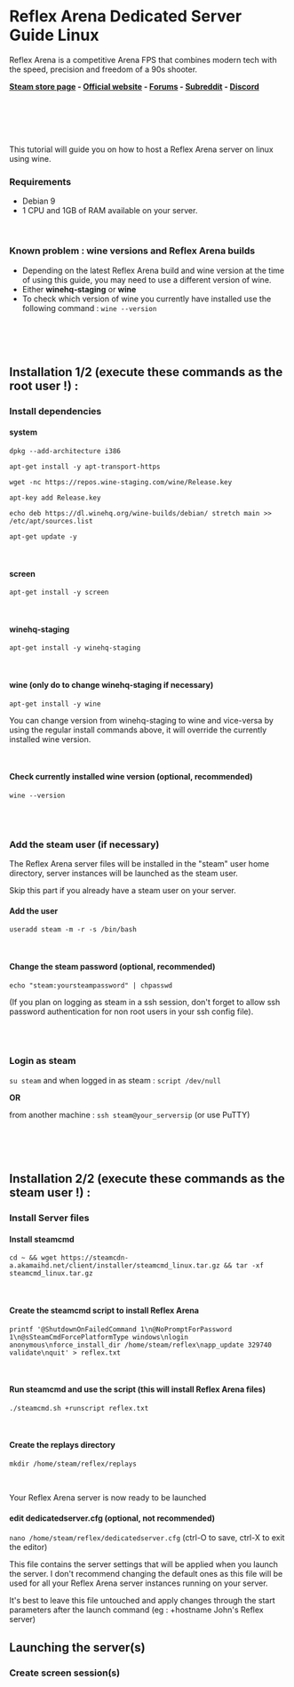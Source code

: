 # Reflex Arena Dedicated Server Guide Linux
Reflex Arena is a competitive Arena FPS that combines modern tech with the speed, precision and freedom of a 90s shooter.

**[Steam store page](http://store.steampowered.com/app/328070/Reflex_Arena/) - 
[Official website](https://www.reflexarena.com/) - 
[Forums](http://forums.reflexarena.com/) - 
[Subreddit](https://www.reddit.com/r/reflex/) - 
[Discord](http://discord.gg/reflex#button3)**

<br />
<br />
<br />
<br />

This tutorial will guide you on how to host a Reflex Arena server on linux using wine.

### Requirements
* Debian 9
* 1 CPU and 1GB of RAM available on your server.

<br />

### Known problem : wine versions and Reflex Arena builds
* Depending on the latest Reflex Arena build and wine version at the time of using this guide, you may need to use a different version of wine.
* Either **winehq-staging** or **wine**
* To check which version of wine you currently have installed use the following command : ```wine --version```

<br />
<br />
<br />

## Installation 1/2 (execute these commands as the root user !) :
### Install dependencies
#### system
```dpkg --add-architecture i386```

```apt-get install -y apt-transport-https```

```wget -nc https://repos.wine-staging.com/wine/Release.key```

```apt-key add Release.key```

```echo deb https://dl.winehq.org/wine-builds/debian/ stretch main >> /etc/apt/sources.list```

```apt-get update -y```

<br />

#### screen
```apt-get install -y screen```

<br />

#### winehq-staging
```apt-get install -y winehq-staging```

<br />

#### wine **(only do to change winehq-staging if necessary)**
```apt-get install -y wine```

You can change version from winehq-staging to wine and vice-versa by using the regular install commands above, it will override the currently installed wine version.

<br />

#### Check currently installed wine version (optional, recommended)
```wine --version```

<br />
<br />

### Add the steam user (if necessary)
The Reflex Arena server files will be installed in the "steam" user home directory, server instances will be launched as the steam user.

Skip this part if you already have a steam user on your server.

#### Add the user
```useradd steam -m -r -s /bin/bash```

<br />

#### Change the steam password (optional, recommended)
```echo "steam:yoursteampassword" | chpasswd```

(If you plan on logging as steam in a ssh session, don't forget to allow ssh password authentication for non root users in your ssh config file).

<br />
<br />

### Login as steam
```su steam``` and when logged in as steam : ```script /dev/null``` 

**OR**

from another machine : ```ssh steam@your_serversip``` (or use PuTTY)

<br />
<br />
<br />

## Installation 2/2 (execute these commands as the steam user !) :
###  Install Server files
#### Install steamcmd 
```cd ~ && wget https://steamcdn-a.akamaihd.net/client/installer/steamcmd_linux.tar.gz && tar -xf steamcmd_linux.tar.gz```

<br />

#### Create the steamcmd script to install Reflex Arena
```printf '@ShutdownOnFailedCommand 1\n@NoPromptForPassword 1\n@sSteamCmdForcePlatformType windows\nlogin anonymous\nforce_install_dir /home/steam/reflex\napp_update 329740 validate\nquit' > reflex.txt```

<br />

#### Run steamcmd and use the script (this will install Reflex Arena files)
```./steamcmd.sh +runscript reflex.txt```

<br />

#### Create the replays directory
```mkdir /home/steam/reflex/replays```

<br />

Your Reflex Arena server is now ready to be launched

#### edit dedicatedserver.cfg (optional, not recommended)
```nano /home/steam/reflex/dedicatedserver.cfg```  (ctrl-O to save, ctrl-X to exit the editor)

This file contains the server settings that will be applied when you launch the server. I don't recommend changing the default ones as this file will be used for all your Reflex Arena server instances running on your server.

It's best to leave this file untouched and apply changes through the start parameters after the launch command (eg : +hostname John's Reflex server)

## Launching the server(s)
### Create screen session(s)

